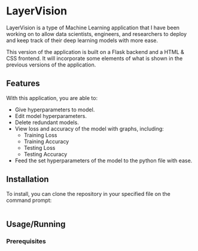 # LayerVision
LayerVision is a type of Machine Learning application that I have been working on to allow data scientists, engineers, and researchers to deploy and keep track of their deep learning models with more ease.

This version of the application is built on a Flask backend and a HTML & CSS frontend. It will incorporate some elements of what is shown in the previous versions of the application. 

## Features

With this application, you are able to:

- Give hyperparameters to model. 
- Edit model hyperparameters.
- Delete redundant models.
- View loss and accuracy of the model with graphs, including:
  * Training Loss
  * Training Accuracy
  * Testing Loss
  * Testing Accuracy
- Feed the set hyperparameters of the model to the python file with ease.

## Installation

To install, you can clone the repository in your specified file on the command prompt:

```bash

```

## Usage/Running 



### Prerequisites
